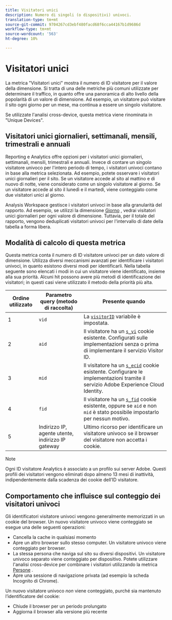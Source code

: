 ```yaml
---
title: Visitatori unici
description: Numero di singoli (o dispositivi) univoci.
translation-type: tm+mt
source-git-commit: 9704267cd3ebf480facd68f6cca44167b1d9686d
workflow-type: tm+mt
source-wordcount: '563'
ht-degree: 10%

---
```



# Visitatori unici

La metrica &quot;Visitatori unici&quot; mostra il numero di ID visitatore per il valore della dimensione. Si tratta di una delle metriche più comuni utilizzate per determinare il traffico, in quanto offre una panoramica di alto livello della popolarità di un valore di dimensione. Ad esempio, un visitatore può visitare il sito ogni giorno per un mese, ma continua a essere un singolo visitatore.

Se utilizzate l&#39;analisi [](../cda/overview.md)cross-device, questa metrica viene rinominata in &quot;Unique Devices&quot;.

## Visitatori unici giornalieri, settimanali, mensili, trimestrali e annuali

Reporting e  Analytics offre opzioni per i visitatori unici giornalieri, settimanali, mensili, trimestrali e annuali. Invece di contare un singolo visitatore univoco per l&#39;intero periodo di tempo, i visitatori univoci contano in base alla metrica selezionata. Ad esempio, potete osservare i visitatori unici giornalieri per il sito. Se un visitatore accede al sito al mattino e di nuovo di notte, viene considerato come un singolo visitatore al giorno. Se un visitatore accede al sito il lunedì e il martedì, viene conteggiato come due visitatori unici al giorno.

 Analysis Workspace gestisce i visitatori univoci in base alla granularità del rapporto. Ad esempio, se utilizzi la dimensione [Giorno](../dimensions/day.md) , vedrai visitatori unici giornalieri per ogni valore di dimensione. Tuttavia, per il totale del rapporto, vengono deduplicati visitatori univoci per l&#39;intervallo di date della tabella a forma libera.

## Modalità di calcolo di questa metrica

Questa metrica conta il numero di ID visitatore univoci per un dato valore di dimensione. Utilizza diversi meccanismi avanzati per identificare i visitatori univoci, in quanto esistono diversi modi per identificarli. Nella tabella seguente sono elencati i modi in cui un visitatore viene identificato, insieme alla sua priorità. Alcuni hit possono avere più metodi di identificazione dei visitatori; in questi casi viene utilizzato il metodo della priorità più alta.

| Ordine utilizzato | Parametro query (metodo di raccolta) | Presente quando |
| --- | --- | --- |
| 1 | `vid` | La [`visitorID`](/help/implement/vars/config-vars/visitorid.md) variabile è impostata. |
| 2 | `aid` | Il visitatore ha un [`s_vi`](https://docs.adobe.com/content/help/it-IT/core-services/interface/ec-cookies/cookies-analytics.html) cookie esistente. Configurati sulle implementazioni senza o prima di implementare il servizio Visitor ID. |
| 3 | `mid` | Il visitatore ha un [`s_ecid`](https://docs.adobe.com/content/help/it-IT/core-services/interface/ec-cookies/cookies-analytics.html) cookie esistente. Configurare le implementazioni tramite il servizio [](https://docs.adobe.com/content/help/it-IT/id-service/using/home.html)Adobe Experience Cloud Identity. |
| 4 | `fid` | Il visitatore ha un [`s_fid`](https://docs.adobe.com/content/help/it-IT/core-services/interface/ec-cookies/cookies-analytics.html) cookie esistente, oppure se `aid` e non `mid` è stato possibile impostarlo per nessun motivo. |
| 5 | Indirizzo IP, agente utente, indirizzo IP gateway | Ultimo ricorso per identificare un visitatore univoco se il browser del visitatore non accetta i cookie. |

>[!NOTE]
>
>Ogni ID visitatore Analytics  è associato a un profilo sui server Adobe. Questi profili dei visitatori vengono eliminati dopo almeno 13 mesi di inattività, indipendentemente dalla scadenza dei cookie dell’ID visitatore.

## Comportamento che influisce sul conteggio dei visitatori univoci

Gli identificatori visitatore univoci vengono generalmente memorizzati in un cookie del browser. Un nuovo visitatore univoco viene conteggiato se esegue una delle seguenti operazioni:

* Cancella la cache in qualsiasi momento
* Apre un altro browser sullo stesso computer. Un visitatore univoco viene conteggiato per browser.
* La stessa persona che naviga sul sito su diversi dispositivi. Un visitatore univoco separato viene conteggiato per dispositivo. Potete utilizzare l&#39;analisi [](../cda/overview.md) cross-device per combinare i visitatori utilizzando la metrica [Persone](people.md) .
* Apre una sessione di navigazione privata (ad esempio la scheda Incognito di Chrome).

Un nuovo visitatore univoco *non* viene conteggiato, purché sia mantenuto l’identificatore del cookie:

* Chiude il browser per un periodo prolungato
* Aggiorna il browser alla versione più recente
